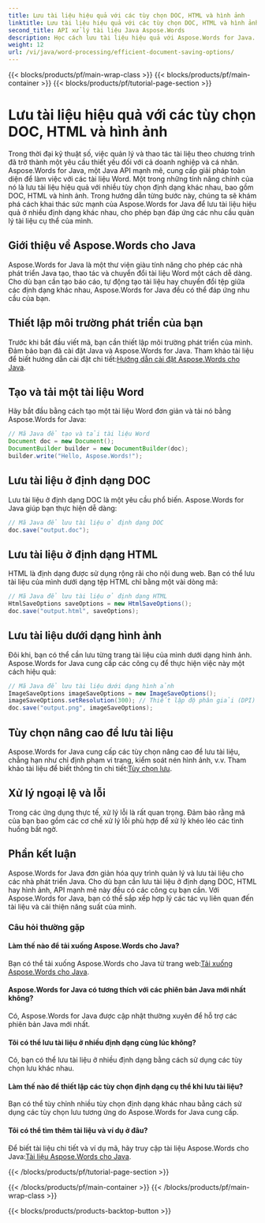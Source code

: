 ```yaml
---
title: Lưu tài liệu hiệu quả với các tùy chọn DOC, HTML và hình ảnh
linktitle: Lưu tài liệu hiệu quả với các tùy chọn DOC, HTML và hình ảnh
second_title: API xử lý tài liệu Java Aspose.Words
description: Học cách lưu tài liệu hiệu quả với Aspose.Words for Java. Hướng dẫn từng bước này bao gồm các tùy chọn DOC, HTML và hình ảnh, nâng cao kỹ năng quản lý tài liệu của bạn.
weight: 12
url: /vi/java/word-processing/efficient-document-saving-options/
---
```


{{< blocks/products/pf/main-wrap-class >}}
{{< blocks/products/pf/main-container >}}
{{< blocks/products/pf/tutorial-page-section >}}

# Lưu tài liệu hiệu quả với các tùy chọn DOC, HTML và hình ảnh

Trong thời đại kỹ thuật số, việc quản lý và thao tác tài liệu theo chương trình đã trở thành một yêu cầu thiết yếu đối với cả doanh nghiệp và cá nhân. Aspose.Words for Java, một Java API mạnh mẽ, cung cấp giải pháp toàn diện để làm việc với các tài liệu Word. Một trong những tính năng chính của nó là lưu tài liệu hiệu quả với nhiều tùy chọn định dạng khác nhau, bao gồm DOC, HTML và hình ảnh. Trong hướng dẫn từng bước này, chúng ta sẽ khám phá cách khai thác sức mạnh của Aspose.Words for Java để lưu tài liệu hiệu quả ở nhiều định dạng khác nhau, cho phép bạn đáp ứng các nhu cầu quản lý tài liệu cụ thể của mình.


## Giới thiệu về Aspose.Words cho Java

Aspose.Words for Java là một thư viện giàu tính năng cho phép các nhà phát triển Java tạo, thao tác và chuyển đổi tài liệu Word một cách dễ dàng. Cho dù bạn cần tạo báo cáo, tự động tạo tài liệu hay chuyển đổi tệp giữa các định dạng khác nhau, Aspose.Words for Java đều có thể đáp ứng nhu cầu của bạn.

## Thiết lập môi trường phát triển của bạn

Trước khi bắt đầu viết mã, bạn cần thiết lập môi trường phát triển của mình. Đảm bảo bạn đã cài đặt Java và Aspose.Words for Java. Tham khảo tài liệu để biết hướng dẫn cài đặt chi tiết:[Hướng dẫn cài đặt Aspose.Words cho Java](https://releases.aspose.com/words/java/).

## Tạo và tải một tài liệu Word

Hãy bắt đầu bằng cách tạo một tài liệu Word đơn giản và tải nó bằng Aspose.Words for Java:

```java
// Mã Java để tạo và tải tài liệu Word
Document doc = new Document();
DocumentBuilder builder = new DocumentBuilder(doc);
builder.write("Hello, Aspose.Words!");
```

## Lưu tài liệu ở định dạng DOC

Lưu tài liệu ở định dạng DOC là một yêu cầu phổ biến. Aspose.Words for Java giúp bạn thực hiện dễ dàng:

```java
// Mã Java để lưu tài liệu ở định dạng DOC
doc.save("output.doc");
```

## Lưu tài liệu ở định dạng HTML

HTML là định dạng được sử dụng rộng rãi cho nội dung web. Bạn có thể lưu tài liệu của mình dưới dạng tệp HTML chỉ bằng một vài dòng mã:

```java
// Mã Java để lưu tài liệu ở định dạng HTML
HtmlSaveOptions saveOptions = new HtmlSaveOptions();
doc.save("output.html", saveOptions);
```

## Lưu tài liệu dưới dạng hình ảnh

Đôi khi, bạn có thể cần lưu từng trang tài liệu của mình dưới dạng hình ảnh. Aspose.Words for Java cung cấp các công cụ để thực hiện việc này một cách hiệu quả:

```java
// Mã Java để lưu tài liệu dưới dạng hình ảnh
ImageSaveOptions imageSaveOptions = new ImageSaveOptions();
imageSaveOptions.setResolution(300); // Thiết lập độ phân giải (DPI)
doc.save("output.png", imageSaveOptions);
```

## Tùy chọn nâng cao để lưu tài liệu

 Aspose.Words for Java cung cấp các tùy chọn nâng cao để lưu tài liệu, chẳng hạn như chỉ định phạm vi trang, kiểm soát nén hình ảnh, v.v. Tham khảo tài liệu để biết thông tin chi tiết:[Tùy chọn lưu](https://reference.aspose.com/words/java/com.aspose.words/saveoptions/).

## Xử lý ngoại lệ và lỗi

Trong các ứng dụng thực tế, xử lý lỗi là rất quan trọng. Đảm bảo rằng mã của bạn bao gồm các cơ chế xử lý lỗi phù hợp để xử lý khéo léo các tình huống bất ngờ.

## Phần kết luận

Aspose.Words for Java đơn giản hóa quy trình quản lý và lưu tài liệu cho các nhà phát triển Java. Cho dù bạn cần lưu tài liệu ở định dạng DOC, HTML hay hình ảnh, API mạnh mẽ này đều có các công cụ bạn cần. Với Aspose.Words for Java, bạn có thể sắp xếp hợp lý các tác vụ liên quan đến tài liệu và cải thiện năng suất của mình.

### Câu hỏi thường gặp

#### Làm thế nào để tải xuống Aspose.Words cho Java?

 Bạn có thể tải xuống Aspose.Words cho Java từ trang web:[Tải xuống Aspose.Words cho Java](https://releases.aspose.com/words/java/).

#### Aspose.Words for Java có tương thích với các phiên bản Java mới nhất không?

Có, Aspose.Words for Java được cập nhật thường xuyên để hỗ trợ các phiên bản Java mới nhất.

#### Tôi có thể lưu tài liệu ở nhiều định dạng cùng lúc không?

Có, bạn có thể lưu tài liệu ở nhiều định dạng bằng cách sử dụng các tùy chọn lưu khác nhau.

#### Làm thế nào để thiết lập các tùy chọn định dạng cụ thể khi lưu tài liệu?

Bạn có thể tùy chỉnh nhiều tùy chọn định dạng khác nhau bằng cách sử dụng các tùy chọn lưu tương ứng do Aspose.Words for Java cung cấp.

#### Tôi có thể tìm thêm tài liệu và ví dụ ở đâu?

 Để biết tài liệu chi tiết và ví dụ mã, hãy truy cập tài liệu Aspose.Words cho Java:[Tài liệu Aspose.Words cho Java](https://reference.aspose.com/words/java/).

{{< /blocks/products/pf/tutorial-page-section >}}

{{< /blocks/products/pf/main-container >}}
{{< /blocks/products/pf/main-wrap-class >}}

{{< blocks/products/products-backtop-button >}}
